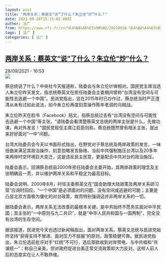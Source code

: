 ```yaml
---
layout: post
title: "两岸关系：蔡英文“说”了什么？朱立伦“炒”什么？"
date: 2021-09-28T15:15:02.000Z
author: 法广
from: https://www.rfi.fr/cn/%E4%B8%AD%E5%9B%BD/20210928-%E4%B8%A4%E5%B2%B8%E5%85%B3%E7%B3%BB-%E8%94%A1%E8%8B%B1%E6%96%87%E8%AF%B4%E4%BA%86%E4%BB%80%E4%B9%88-%E6%9C%B1%E7%AB%8B%E4%BC%A6%E7%82%92%E4%BB%80%E4%B9%88
tags: [ 法广 ]
categories: [ 法广 ]
---
```

<!--1632842102000-->
[两岸关系：蔡英文“说”了什么？朱立伦“炒”什么？](https://www.rfi.fr/cn/%E4%B8%AD%E5%9B%BD/20210928-%E4%B8%A4%E5%B2%B8%E5%85%B3%E7%B3%BB-%E8%94%A1%E8%8B%B1%E6%96%87%E8%AF%B4%E4%BA%86%E4%BB%80%E4%B9%88-%E6%9C%B1%E7%AB%8B%E4%BC%A6%E7%82%92%E4%BB%80%E4%B9%88)
------

<div>
<div>28/09/2021 - 16:53</div><img src="https://s.rfi.fr/media/display/d706ab48-206b-11ec-b273-005056a97e36/zlll0.jpg"><div >                    <p>蔡总统说了什么？中央社今天报道称，陆委会与朱立伦针锋相对。国民党主席当选人朱立伦昨天发文，指总统蔡英文在担任陆委会主委期间曾称“台湾没有空间与可能性去逃避一个中国”。民进党指出，这在2015年时已炒作过，蔡总统当时严正澄清从未有过如此说法，如今朱立伦再度刻意操作陈年老调的乌贼战。</p><p>朱立伦昨天在脸书（Facebook）贴文，指蔡总统过去有“台湾没有空间与可能性去逃避一个中国”等主张，“请陆委会看清楚蔡英文总统的两岸主张是什么，先做功课，再对外发言！”国民党现任主席江启臣则称，蔡总统既然曾有相关主张，就出来好好面对“一中”问题。</p><p>台湾大陆委员会今天以书面形式指出，在野党对于蔡总统及两岸政策的发言，一味扭曲来满足其政治操作，刻意忽略发言脉络、当前中共强制施压台湾以及20多年来两岸时空环境巨大变迁，这是违反民主民意，更是配合中共对台的政治施压。</p><p>陆委会表示，回溯蔡总统自2000年担任陆委会主委开始，其两岸政策的理念及主张明确且一贯，并以维护两岸关系和平稳定为最高目标。</p><p>陆委会说明，2000年8月，时任主委蔡英文在“国会助理大陆政策及两岸关系研习营”应询时回应，“一个中国”是必须面对的问题、没有空间或逃避的可能；主要是凸显北京方面极为僵化的对台政策，故而特别强调这并非两岸关系的一切。</p><p>据陆委会表示，两岸关系无法改善的最根本关键，是中共始终不愿务实面对中华民国；其主张的“一中原则与九二共识”，就是“中华人民共和国与一国两制”，完全没有台湾的生存空间。</p><p>据该报道，民进党今天也透过新闻稿指出，面对两岸关系，蔡英文总统与民进党始终坚持“获得支持不冒进、面对压力不屈服”的原则，政策稳健可靠。据民进党指出，朱立伦选前批评对手“红统”不可行，选后亟欲收到对岸贺电，与中共唱和“共谋统一”；称自己亲美，但对政府促进台美正常交流政策却大力反对。这样人前人后的态度实在让人不敢恭维。</p>                                            <div data-selfpromo-newsletter>    </div>    <div data-selfpromo-app>    </div>                </div>
</div>
